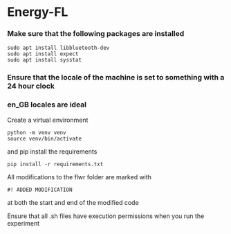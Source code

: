 # Energy-FL

### Make sure that the following packages are installed 

```
sudo apt install libbluetooth-dev
sudo apt install expect
sudo apt install sysstat
```

### Ensure that the locale of the machine is set to something with a 24 hour clock
### en_GB locales are ideal

Create a virtual environment

```
python -m venv venv
source venv/bin/activate
```

and pip install the requirements

```
pip install -r requirements.txt
```

All modifications to the flwr folder are marked with 

```
#! ADDED MODIFICATION
```

at both the start and end of the modified code

Ensure that all .sh files have execution permissions when you run the experiment